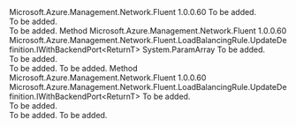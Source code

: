 <Type Name="IWithVirtualMachine&lt;ReturnT&gt;" FullName="Microsoft.Azure.Management.Network.Fluent.LoadBalancingRule.UpdateDefinition.IWithVirtualMachine&lt;ReturnT&gt;">
  <TypeSignature Language="C#" Value="public interface IWithVirtualMachine&lt;ReturnT&gt;" />
  <TypeSignature Language="ILAsm" Value=".class public interface auto ansi abstract IWithVirtualMachine`1&lt;ReturnT&gt;" />
  <TypeSignature Language="DocId" Value="T:Microsoft.Azure.Management.Network.Fluent.LoadBalancingRule.UpdateDefinition.IWithVirtualMachine`1" />
  <TypeSignature Language="VB.NET" Value="Public Interface IWithVirtualMachine(Of ReturnT)" />
  <TypeSignature Language="F#" Value="type IWithVirtualMachine&lt;'ReturnT&gt; = interface" />
  <AssemblyInfo>
    <AssemblyName>Microsoft.Azure.Management.Network.Fluent</AssemblyName>
    <AssemblyVersion>1.0.0.60</AssemblyVersion>
  </AssemblyInfo>
  <TypeParameters>
    <TypeParameter Name="ReturnT" />
  </TypeParameters>
  <Interfaces />
  <Docs>
    <typeparam name="ReturnT">To be added.</typeparam>
    <summary>To be added.</summary>
    <remarks>To be added.</remarks>
  </Docs>
  <Members>
    <Member MemberName="ToExistingVirtualMachines">
      <MemberSignature Language="C#" Value="public Microsoft.Azure.Management.Network.Fluent.LoadBalancingRule.UpdateDefinition.IWithBackendPort&lt;ReturnT&gt; ToExistingVirtualMachines (params Microsoft.Azure.Management.Network.Fluent.IHasNetworkInterfaces[] vms);" />
      <MemberSignature Language="ILAsm" Value=".method public hidebysig newslot virtual instance class Microsoft.Azure.Management.Network.Fluent.LoadBalancingRule.UpdateDefinition.IWithBackendPort`1&lt;!ReturnT&gt; ToExistingVirtualMachines(class Microsoft.Azure.Management.Network.Fluent.IHasNetworkInterfaces[] vms) cil managed" />
      <MemberSignature Language="DocId" Value="M:Microsoft.Azure.Management.Network.Fluent.LoadBalancingRule.UpdateDefinition.IWithVirtualMachine`1.ToExistingVirtualMachines(Microsoft.Azure.Management.Network.Fluent.IHasNetworkInterfaces[])" />
      <MemberSignature Language="VB.NET" Value="Public Function ToExistingVirtualMachines (ParamArray vms As IHasNetworkInterfaces()) As IWithBackendPort(Of ReturnT)" />
      <MemberSignature Language="F#" Value="abstract member ToExistingVirtualMachines : Microsoft.Azure.Management.Network.Fluent.IHasNetworkInterfaces[] -&gt; Microsoft.Azure.Management.Network.Fluent.LoadBalancingRule.UpdateDefinition.IWithBackendPort&lt;'ReturnT&gt;" Usage="iWithVirtualMachine.ToExistingVirtualMachines vms" />
      <MemberType>Method</MemberType>
      <AssemblyInfo>
        <AssemblyName>Microsoft.Azure.Management.Network.Fluent</AssemblyName>
        <AssemblyVersion>1.0.0.60</AssemblyVersion>
      </AssemblyInfo>
      <ReturnValue>
        <ReturnType>Microsoft.Azure.Management.Network.Fluent.LoadBalancingRule.UpdateDefinition.IWithBackendPort&lt;ReturnT&gt;</ReturnType>
      </ReturnValue>
      <Parameters>
        <Parameter Name="vms" Type="Microsoft.Azure.Management.Network.Fluent.IHasNetworkInterfaces[]">
          <Attributes>
            <Attribute>
              <AttributeName>System.ParamArray</AttributeName>
            </Attribute>
          </Attributes>
        </Parameter>
      </Parameters>
      <Docs>
        <param name="vms">To be added.</param>
        <summary>To be added.</summary>
        <returns>To be added.</returns>
        <remarks>To be added.</remarks>
      </Docs>
    </Member>
    <Member MemberName="ToExistingVirtualMachines">
      <MemberSignature Language="C#" Value="public Microsoft.Azure.Management.Network.Fluent.LoadBalancingRule.UpdateDefinition.IWithBackendPort&lt;ReturnT&gt; ToExistingVirtualMachines (System.Collections.Generic.ICollection&lt;Microsoft.Azure.Management.Network.Fluent.IHasNetworkInterfaces&gt; vms);" />
      <MemberSignature Language="ILAsm" Value=".method public hidebysig newslot virtual instance class Microsoft.Azure.Management.Network.Fluent.LoadBalancingRule.UpdateDefinition.IWithBackendPort`1&lt;!ReturnT&gt; ToExistingVirtualMachines(class System.Collections.Generic.ICollection`1&lt;class Microsoft.Azure.Management.Network.Fluent.IHasNetworkInterfaces&gt; vms) cil managed" />
      <MemberSignature Language="DocId" Value="M:Microsoft.Azure.Management.Network.Fluent.LoadBalancingRule.UpdateDefinition.IWithVirtualMachine`1.ToExistingVirtualMachines(System.Collections.Generic.ICollection{Microsoft.Azure.Management.Network.Fluent.IHasNetworkInterfaces})" />
      <MemberSignature Language="VB.NET" Value="Public Function ToExistingVirtualMachines (vms As ICollection(Of IHasNetworkInterfaces)) As IWithBackendPort(Of ReturnT)" />
      <MemberSignature Language="F#" Value="abstract member ToExistingVirtualMachines : System.Collections.Generic.ICollection&lt;Microsoft.Azure.Management.Network.Fluent.IHasNetworkInterfaces&gt; -&gt; Microsoft.Azure.Management.Network.Fluent.LoadBalancingRule.UpdateDefinition.IWithBackendPort&lt;'ReturnT&gt;" Usage="iWithVirtualMachine.ToExistingVirtualMachines vms" />
      <MemberType>Method</MemberType>
      <AssemblyInfo>
        <AssemblyName>Microsoft.Azure.Management.Network.Fluent</AssemblyName>
        <AssemblyVersion>1.0.0.60</AssemblyVersion>
      </AssemblyInfo>
      <ReturnValue>
        <ReturnType>Microsoft.Azure.Management.Network.Fluent.LoadBalancingRule.UpdateDefinition.IWithBackendPort&lt;ReturnT&gt;</ReturnType>
      </ReturnValue>
      <Parameters>
        <Parameter Name="vms" Type="System.Collections.Generic.ICollection&lt;Microsoft.Azure.Management.Network.Fluent.IHasNetworkInterfaces&gt;" />
      </Parameters>
      <Docs>
        <param name="vms">To be added.</param>
        <summary>To be added.</summary>
        <returns>To be added.</returns>
        <remarks>To be added.</remarks>
      </Docs>
    </Member>
  </Members>
</Type>